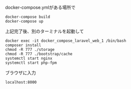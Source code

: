 
docker-compose.ymlがある場所で
```
docker-compose build
docker-compose up
```

上記完了後、別のターミナルを起動して
```
docker exec -it docker_compose_laravel_web_1 /bin/bash
composer install
chmod -R 777 ./storage
chmod -R 777 ./bootstrap/cache 
systemctl start nginx
systemctl start php-fpm
```

ブラウザに入力
```
localhost:8000
```
